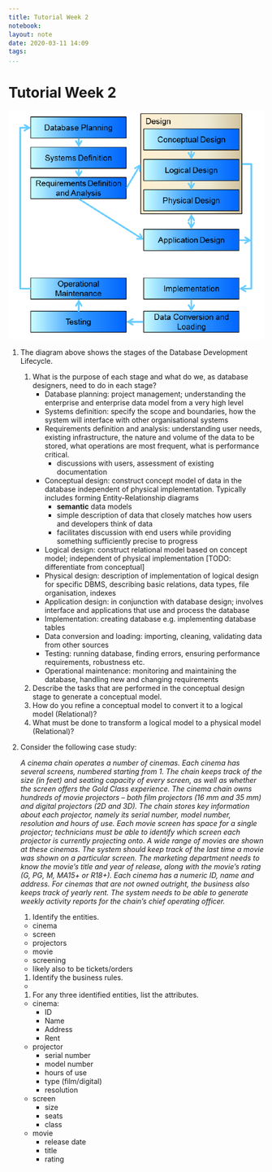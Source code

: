 ```yaml
---
title: Tutorial Week 2
notebook: 
layout: note
date: 2020-03-11 14:09
tags: 
...
```


# Tutorial Week 2

[TOC]: #


![database_dev_lifecycle](img/database_dev_lifecycle.png)

1. The diagram above shows the stages of the Database Development Lifecycle.
    1. What is the purpose of each stage and what do we, as database designers, need to do in each stage?
        - Database planning: project management; understanding the enterprise and enterprise data model
          from a very high level
        - Systems definition: specify the scope and boundaries, how the system will interface with other
          organisational systems
        - Requirements definition and analysis: understanding user needs, existing infrastructure,
          the nature and volume of the data to be stored, what operations are most frequent, what is performance
          critical.
          - discussions with users, assessment of existing documentation
        - Conceptual design: construct concept model of data in the database independent of physical implementation.
          Typically includes forming Entity-Relationship diagrams
          - **semantic** data models
          - simple description of data that closely matches how users and developers think of data
          - facilitates discussion with end users while providing something sufficiently precise to progress
        - Logical design: construct relational model based on concept model; independent of physical implementation
          [TODO: differentiate from conceptual]
        - Physical design: description of implementation of logical design for specific DBMS, describing basic relations, data types,
          file organisation, indexes
        - Application design: in conjunction with database design; involves interface and applications
          that use and process the database
        - Implementation: creating database e.g. implementing database tables
        - Data conversion and loading: importing, cleaning, validating data from other sources
        - Testing: running database, finding errors, ensuring performance requirements, robustness etc.
        - Operational maintenance: monitoring and maintaining the database, handling new and changing requirements
    1. Describe the tasks that are performed in the conceptual design stage to generate a conceptual model.
    1. How do you refine a conceptual model to convert it to a logical model (Relational)?
    1. What must be done to transform a logical model to a physical model (Relational)?

2. Consider the following case study:

    _A cinema chain operates a number of cinemas. Each cinema has several screens, numbered starting from 1. The chain keeps track of the size (in feet) and seating capacity of every screen, as well as whether the screen offers the Gold Class experience.
    The cinema chain owns hundreds of movie projectors – both film projectors (16 mm and 35 mm) and digital projectors (2D and 3D). The chain stores key information about each projector, namely its serial number, model number, resolution and hours of use. Each movie screen has space for a single projector; technicians must be able to identify which screen each projector is currently projecting onto.
    A wide range of movies are shown at these cinemas. The system should keep track of the last time a movie was shown on a particular screen. The marketing department needs to know the movie’s title and year of release, along with the movie’s rating (G, PG, M, MA15+ or R18+).
    Each cinema has a numeric ID, name and address. For cinemas that are not owned outright, the business also keeps track of yearly rent. The system needs to be able to generate weekly activity reports for the chain’s chief operating officer._

    1. Identify the entities.
      - cinema
      - screen
      - projectors
      - movie
      - screening
      - likely also to be tickets/orders
    1. Identify the business rules.
      -
    1. For any three identified entities, list the attributes.
      - cinema:
        - ID
        - Name
        - Address
        - Rent
      - projector
        - serial number
        - model number
        - hours of use
        - type (film/digital)
        - resolution
      - screen
        - size
        - seats
        - class
      - movie
        - release date
        - title
        - rating
